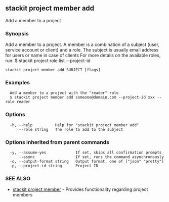 ## stackit project member add

Add a member to a project

### Synopsis

Add a member to a project.
A member is a combination of a subject (user, service account or client) and a role.
The subject is usually email address for users or name in case of clients
For more details on the available roles, run:
  $ stackit project role list --project-id <PROJECT ID>

```
stackit project member add SUBJECT [flags]
```

### Examples

```
  Add a member to a project with the "reader" role
  $ stackit project member add someone@domain.com --project-id xxx --role reader
```

### Options

```
  -h, --help          Help for "stackit project member add"
      --role string   The role to add to the subject
```

### Options inherited from parent commands

```
  -y, --assume-yes             If set, skips all confirmation prompts
      --async                  If set, runs the command asynchronously
  -o, --output-format string   Output format, one of ["json" "pretty"]
  -p, --project-id string      Project ID
```

### SEE ALSO

* [stackit project member](./stackit_project_member.md)	 - Provides functionality regarding project members

